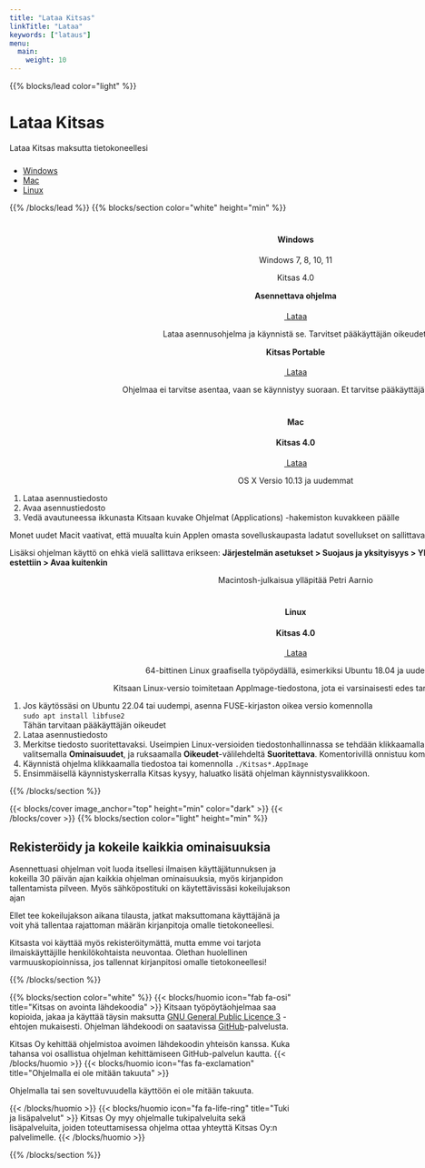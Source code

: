 ```yaml
---
title: "Lataa Kitsas"
linkTitle: "Lataa"
keywords: ["lataus"]
menu:
  main:
    weight: 10
---
```


{{% blocks/lead color="light" %}}

# Lataa Kitsas

Lataa Kitsas maksutta tietokoneellesi

<ul class="nav nav-pills mb-3 text-white" id="pills-tab" role="tablist" style="margin-top:3ex; justify-content: center;" >
  <li class="nav-item">
    <a class="nav-link" id="pills-win-tab" data-toggle="pill" href="#pills-win" role="tab" aria-controls="pills-home" aria-selected="true"><span class="fab fa-windows"></span> Windows</a>
  </li>
  <li class="nav-item">
    <a class="nav-link" id="pills-mac-tab" data-toggle="pill" href="#pills-mac" role="tab" aria-controls="pills-profile" aria-selected="false"><span class="fab fa-apple"></span> Mac</a>
  </li>
  <li class="nav-item">
    <a class="nav-link" id="pills-linux-tab" data-toggle="pill" href="#pills-linux" role="tab" aria-controls="pills-contact" aria-selected="false"><span class="fab fa-linux"></span> Linux</a>
  </li>
</ul>

{{% /blocks/lead %}}
{{% blocks/section color="white" height="min" %}}

<div style="justify-content:center; text-align:center; margin: 0px; width: 200% !important;">

  <div  id="pills-tabContent" class="tab-content">
    <div class="tab-pane fade" id="pills-win" role="tabpanel" aria-labelledby="pills-home-tab" style="text-align: center;">      
      <h1><i class="fab fa-windows"></i></h1>
      <h4>Windows</h4>      
      <p>Windows 7, 8, 10, 11</p>
      <p>Kitsas 4.0</p>
      <h4 class="variaatio" style="margin-top: 2ex;">Asennettava ohjelma</h4>
      <p>
        <a href="https://github.com/artoh/kitupiikki/releases/download/v4.0/kitsas-4.0-asennus.exe" class="btn btn-lg btn-primary latausnappi">
          <span class="fa fa-download"></span>&nbsp;Lataa</a>
      </p>            
      <p style="margin-top: 1ex;">Lataa asennusohjelma ja käynnistä se. Tarvitset pääkäyttäjän oikeudet.</p>
      <h4 class="variaatio" style="margin-top: 2ex;">Kitsas Portable</h4>
      <p>
        <a href="https://github.com/artoh/kitupiikki/releases/download/v4.0/kitsas-4.0.exe" class="btn btn-lg btn-primary">
          <span class="fa fa-download"></span>&nbsp;Lataa</a>
      </p>            
      <p style="margin-top: 1ex;">Ohjelmaa ei tarvitse asentaa, vaan se käynnistyy suoraan. Et tarvitse pääkäyttäjän oikeuksia.</p>
    </div>
    <div class="tab-pane fade" id="pills-mac" role="tabpanel" aria-labelledby="pills-profile-tab" style="text-align: center;">      
      <h1><i class="fab fa-apple"></i></h1>
      <h4>Mac</h4>
      <h4>Kitsas 4.0</h2>
      <p>
        <a href="https://github.com/petriaarnio/kitupiikki/releases/download/Mac/Kitsas-4.0.dmg" class="btn btn-lg btn-primary">
          <span class="fa fa-download"></span>&nbsp;Lataa</a>
      </p>        
       OS X Versio 10.13 ja uudemmat
      <ol style="text-align: left;">
        <li>Lataa asennustiedosto</li>
        <li>Avaa asennustiedosto</li>
        <li>Vedä avautuneessa ikkunasta Kitsaan kuvake Ohjelmat (Applications) -hakemiston kuvakkeen päälle</li>
      </ol>
      <p align="left">Monet uudet Macit vaativat, että muualta kuin Applen omasta sovelluskaupasta ladatut sovellukset on sallittava erikseen, katso ohje <a href="https://support.apple.com/fi-fi/HT202491">Macin tukisivustolta</a>.</p>
      <p align="left">Lisäksi ohjelman käyttö on ehkä vielä sallittava erikseen: <b>Järjestelmän asetukset > Suojaus ja yksityisyys > Yleinen: Apin "Kitsas" käynnistäminen estettiin > Avaa kuitenkin</b><br/>
      </p>
      <p>Macintosh-julkaisua ylläpitää Petri Aarnio</p>
    </div>
    <div class="tab-pane fade" id="pills-linux" role="tabpanel" aria-labelledby="pills-contact-tab" style="text-align: center;">
       <h1><i class="fab fa-linux"></i></h1>
      <h4>Linux</h4>
      <h4>Kitsas 4.0</h4>
      <p>
        <a href="https://github.com/artoh/kitupiikki/releases/download/v4.0/Kitsas-4.0-x86_64.AppImage" class="btn btn-lg btn-primary">
          <span class="fa fa-download"></span>&nbsp;Lataa</a>
      </p>           
      64-bittinen Linux graafisella työpöydällä, esimerkiksi Ubuntu 18.04 ja uudemmat
      <p>Kitsaan Linux-versio toimitetaan AppImage-tiedostona, jota ei varsinaisesti edes tarvitse asentaa.</p>
      <ol style="text-align: left;">
        <li>Jos käytössäsi on Ubuntu 22.04 tai uudempi, asenna FUSE-kirjaston oikea versio komennolla<br/><code>sudo apt install libfuse2</code><br>Tähän tarvitaan pääkäyttäjän oikeudet</li>
        <li>Lataa asennustiedosto</li>
        <li>Merkitse tiedosto suoritettavaksi. Useimpien Linux-versioiden tiedostonhallinnassa se tehdään klikkaamalla tiedostoa hiiren oikealla napilla ja valitsemalla <b>Ominaisuudet</b>, ja ruksaamalla <b>Oikeudet</b>-välilehdeltä <b>Suoritettava</b>. Komentorivillä onnistuu komennolla <code>chmod u+x Kitsas*.AppImage</code></li>
        <li>Käynnistä ohjelma klikkaamalla tiedostoa tai komennolla <code>./Kitsas*.AppImage</code></li>
        <li>Ensimmäisellä käynnistyskerralla Kitsas kysyy, haluatko lisätä ohjelman käynnistysvalikkoon.</li>
      </ol>
    </div>
  </div>
</div>
{{% /blocks/section %}}

{{< blocks/cover  image_anchor="top" height="min" color="dark" >}}
{{< /blocks/cover >}}
{{% blocks/section color="light" height="min" %}}

## Rekisteröidy ja kokeile kaikkia ominaisuuksia

Asennettuasi ohjelman voit luoda itsellesi ilmaisen käyttäjätunnuksen ja kokeilla 30 päivän ajan kaikkia ohjelman ominaisuuksia, myös kirjanpidon tallentamista pilveen. Myös sähköpostituki on käytettävissäsi kokeilujakson ajan

Ellet tee kokeilujakson aikana tilausta, jatkat maksuttomana käyttäjänä ja voit yhä tallentaa rajattoman määrän kirjanpitoja omalle tietokoneellesi.

Kitsasta voi käyttää myös rekisteröitymättä, mutta emme voi tarjota ilmaiskäyttäjille henkilökohtaista neuvontaa. Olethan huolellinen varmuuskopioinnissa, jos tallennat kirjanpitosi omalle tietokoneellesi!

{{% /blocks/section %}}

{{% blocks/section color="white" %}}
{{< blocks/huomio icon="fab fa-osi" title="Kitsas on avointa lähdekoodia" >}}
Kitsaan työpöytäohjelmaa saa kopioida, jakaa ja käyttää täysin maksutta [GNU General Public Licence 3](https://ohjeet.kitsas.fi/lisenssi/) -ehtojen mukaisesti. Ohjelman lähdekoodi on saatavissa [GitHub](https://github.com/artoh/kitupiikki)-palvelusta.

Kitsas Oy kehittää ohjelmistoa avoimen lähdekoodin yhteisön kanssa. Kuka tahansa voi osallistua ohjelman kehittämiseen GitHub-palvelun kautta.
{{< /blocks/huomio >}}
{{< blocks/huomio icon="fas fa-exclamation" title="Ohjelmalla ei ole mitään takuuta" >}}

Ohjelmalla tai sen soveltuvuudella käyttöön ei ole mitään takuuta.

{{< /blocks/huomio >}}
{{< blocks/huomio icon="fa fa-life-ring" title="Tuki ja lisäpalvelut" >}}
Kitsas Oy myy ohjelmalle tukipalveluita sekä lisäpalveluita, joiden toteuttamisessa ohjelma ottaa yhteyttä Kitsas Oy:n palvelimelle.
{{< /blocks/huomio >}}

{{% /blocks/section %}}

<script>
$(function(){
  if (navigator.appVersion.indexOf("Mac") != -1)
    $("#pills-mac-tab").tab("show")
  else if (navigator.appVersion.indexOf("Linux") != -1)
    $("#pills-linux-tab").tab("show")
  else
    $("#pills-win-tab").tab("show")

$("#pills-tab").tab()
})
</script>
